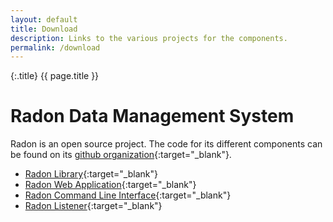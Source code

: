 ```yaml
---
layout: default
title: Download
description: Links to the various projects for the components.
permalink: /download
---
```



{:.title}
{{ page.title }}


# Radon Data Management System

Radon is an open source project. The code for its different components can be
found on its [github organization](https://github.com/radon-provenance){:target="_blank"}.


- [Radon Library](https://github.com/radon-provenance/radon-lib){:target="_blank"}
- [Radon Web Application](https://github.com/radon-provenance/radon-web){:target="_blank"}
- [Radon Command Line Interface](https://github.com/radon-provenance/radon-cli){:target="_blank"}
- [Radon Listener](https://github.com/radon-provenance/radon-listener){:target="_blank"}







